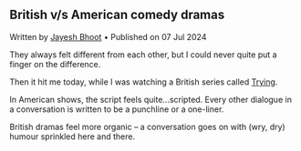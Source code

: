 <article itemscope itemtype="https://schema.org/Article" itemid="urn:uuid:4a3058d8-0c53-4aaa-ad99-daf4254eac48" class="h-entry">

<hgroup>

<h1 class="p-name">British v/s American comedy dramas</h1>

<p>Written by <span class="author-photo-placeholder"></span> <a class="p-author h-card" href="https://bhoot.dev/about">Jayesh Bhoot</a> • Published on <time class="dt-published" datetime="2024-07-07">07 Jul 2024</time></p>

</hgroup>

<div class="e-content">


They always felt different from each other, but I could never quite put a finger on the difference.

Then it hit me today, while I was watching a British series called [Trying](https://tv.apple.com/in/episode/nikki-and-jason/umc.cmc.2dzdkdvedw0n9h25d49y9lh99?action=playSmartEpisode).

In American shows, the script feels quite...scripted. Every other dialogue in a conversation is written to be a punchline or a one-liner.

British dramas feel more organic – a conversation goes on with (wry, dry) humour sprinkled here and there.

</div>
</article>